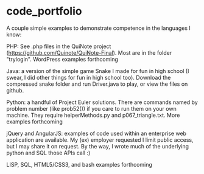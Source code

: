 # code_portfolio
A couple simple examples to demonstrate competence in the languages I know:

PHP: See .php files in the QuiNote project (https://github.com/Quinote/QuiNote-Final). Most are in the folder "trylogin".
WordPress examples forthcoming

Java: a version of the simple game Snake I made for fun in high school (I swear, I did other things for fun in high school too). Download the compressed snake folder and run Driver.java to play, or view the files on github.

Python: a handful of Project Euler solutions. There are commands named by problem number (like prob52()) if you care to run them on your own machine. They require helperMethods.py and p067_triangle.txt. More examples forthcoming

jQuery and AngularJS: examples of code used within an enterprise web application are available. My (ex) employer requested I limit public access, but I may share it on request. By the way, I wrote much of the underlying python and SQL those APIs call :)

LISP, SQL, HTML5/CSS3, and bash examples forthcoming